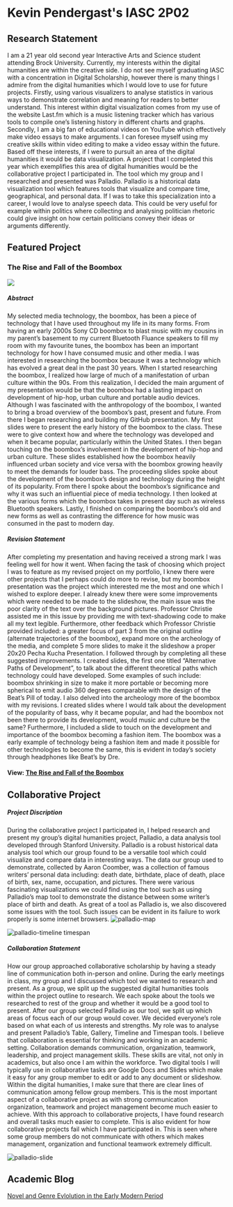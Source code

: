 # Kevin Pendergast's IASC 2P02 
## Research Statement
  

  I am a 21 year old second year Interactive Arts and Science student attending Brock University. Currently, my interests within the digital humanities are within the creative side. I do not see myself graduating IASC with a concentration in Digital Scholarship, however there is many things I admire from the digital humanities which I would love to use for future projects. Firstly, using various visualizers to analyse statistics in various ways to demonstrate correlation and meaning for readers to better understand. This interest within digital visualization comes from my use of the website Last.fm which is a music listening tracker which has various tools to compile one’s listening history in different charts and graphs. Secondly, I am a big fan of educational videos on YouTube which effectively make video essays to make arguments. I can foresee myself using my creative skills within video editing to make a video essay within the future. Based off these interests, if I were to pursuit an area of the digital humanities it would be data visualization. A project that I completed this year which exemplifies this area of digital humanities would be the collaborative project I participated in. The tool which my group and I researched and presented was Palladio. Palladio is a historical data visualization tool which features tools that visualize and compare time, geographical, and personal data. If I was to take this specialization into a career, I would love to analyse speech data. This could be very useful for example within politics where collecting and analysing politician rhetoric could give insight on how certain politicians convey their ideas or arguments differently. 
  

## Featured Project 

### The Rise and Fall of the Boombox
![](https://s-media-cache-ak0.pinimg.com/originals/8b/3e/f5/8b3ef57758604b4ce0695b398c55dc6e.jpg)
##### *Abstract*

My selected media technology, the boombox, has been a piece of technology that I have used throughout my life in its many forms. From having an early 2000s Sony CD boombox to blast music with my cousins in my parent’s basement to my current Bluetooth Fluance speakers to fill my room with my favourite tunes, the boombox has been an important technology for how I have consumed music and other media. I was interested in researching the boombox because it was a technology which has evolved a great deal in the past 30 years. When I started researching the boombox, I realized how large of much of a manifestation of urban culture within the 90s. From this realization, I decided the main argument of my presentation would be that the boombox had a lasting impact on development of hip-hop, urban culture and portable audio devices. Although I was fascinated with the anthropology of the boombox, I wanted to bring a broad overview of the boombox’s past, present and future. From there I began researching and building my GitHub presentation. My first slides were to present the early history of the boombox to the class. These were to give context how and where the technology was developed and when it became popular, particularly within the United States. I then began touching on the boombox’s involvement in the development of hip-hop and urban culture. These slides established how the boombox heavily influenced urban society and vice versa with the boombox growing heavily to meet the demands for louder bass. The proceeding slides spoke about the development of the boombox’s design and technology during the height of its popularity. From there I spoke about the boombox’s significance and why it was such an influential piece of media technology. I then looked at the various forms which the boombox takes in present day such as wireless Bluetooth speakers. Lastly, I finished on comparing the boombox’s old and new forms as well as contrasting the difference for how music was consumed in the past to modern day. 

##### *Revision Statement*

After completing my presentation and having received a strong mark I was feeling well for how it went. When facing the task of choosing which project I was to feature as my revised project on my portfolio, I knew there were other projects that I perhaps could do more to revise, but my boombox presentation was the project which interested me the most and one which I wished to explore deeper. I already knew there were some improvements which were needed to be made to the slideshow, the main issue was the poor clarity of the text over the background pictures. Professor Christie assisted me in this issue by providing me with text-shadowing code to make all my text legible. Furthermore, other feedback which Professor Christie provided included: a greater focus of part 3 from the original outline (alternate trajectories of the boombox), expand more on the archeology of the media, and complete 5 more slides to make it the slideshow a proper 20x20 Pecha Kucha Presentation. I followed through by completing all these suggested improvements. I created slides, the first one titled “Alternative Paths of Development”, to talk about the different theoretical paths which technology could have developed. Some examples of such include: boombox shrinking in size to make it more portable or becoming more spherical to emit audio 360 degrees comparable with the design of the Beat’s Pill of today. I also delved into the archeology more of the boombox with my revisions. I created slides where I would talk about the development of the popularity of bass, why it became popular, and had the boombox not been there to provide its development, would music and culture be the same? Furthermore, I included a slide to touch on the development and importance of the boombox becoming a fashion item. The boombox was a early example of technology being a fashion item and made it possible for other technologies to become the same, this is evident in today’s society through headphones like Beat’s by Dre. 

#### View: [The Rise and Fall of the Boombox](slides.html)



## Collaborative Project
##### *Project Discription*
During the collaborative project I participated in, I helped research and present my group’s digital humanities project, Palladio, a data analysis tool developed through Stanford University. Palladio is a robust historical data analysis tool which our group found to be a versatile tool which could visualize and compare data in interesting ways. The data our group used to demonstrate, collected by Aaron Coomber, was a collection of famous writers’ personal data including: death date, birthdate, place of death, place of birth, sex, name, occupation, and pictures. There were various fascinating visualizations we could find using the tool such as using Palladio’s map tool to demonstrate the distance between some writer’s place of birth and death. As great of a tool as Palladio is, we also discovered some issues with the tool.  Such issues can be evident in its failure to work properly is some internet browsers.
![palladio-map](https://cloud.githubusercontent.com/assets/25180154/25296057/6057bdb2-26b4-11e7-841b-71455425a8d9.JPG)

![palladio-timeline timespan](https://cloud.githubusercontent.com/assets/25180154/25296090/8c4d7f38-26b4-11e7-82f1-0734b5c1895c.JPG)

##### *Collaboration Statement*
How our group approached collaborative scholarship by having a steady line of communication both in-person and online. During the early meetings in class, my group and I discussed which tool we wanted to research and present. As a group, we split up the suggested digital humanities tools within the project outline to research. We each spoke about the tools we researched to rest of the group and whether it would be a good tool to present. After our group selected Palladio as our tool, we split up which areas of focus each of our group would cover. We decided everyone’s role based on what each of us interests and strengths. My role was to analyse and present Palladio’s Table, Gallery, Timeline and Timespan tools. I believe that collaboration is essential for thinking and working in an academic setting. Collaboration demands communication, organization, teamwork, leadership, and project management skills. These skills are vital, not only in academics, but also once I am within the workforce. Two digital tools I will typically use in collaborative tasks are Google Docs and Slides which make it easy for any group member to edit or add to any document or slideshow. Within the digital humanities, I make sure that there are clear lines of communication among fellow group members. This is the most important aspect of a collaborative project as with strong communication organization, teamwork and project management become much easier to achieve. With this approach to collaborative projects, I have found research and overall tasks much easier to complete. This is also evident for how collaborative projects fail which I have participated in. This is seen where some group members do not communicate with others which makes management, organization and functional teamwork extremely difficult. 
  
  ![palladio-slide](https://cloud.githubusercontent.com/assets/25180154/25300472/3cd8cd20-26de-11e7-8561-fd3076db0dd2.JPG)
## Academic Blog
 [Novel and Genre Evlolution in the Early Modern Period](Blog.md)
 

  
  
 

